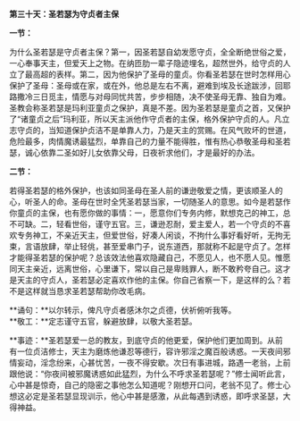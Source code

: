 **第三十天：圣若瑟为守贞者主保**

**一节：**

为什么圣若瑟是守贞者主保？第一，因圣若瑟自幼发愿守贞，全全断绝世俗之爱，一心奉事天主，但爱天上之物。在纳匝肋一辈子隐迹埋名，超然世外，给守贞的人立了最高超的表样。第二，因为他保护了圣母的童贞。你看圣若瑟在世时怎样用心保护了圣母：圣母或在家，或在外，他总是左右不离，避难到埃及长途跋涉，回耶路撒冷三日觅主，情愿与对母同忧共苦，步步相随，决不使圣母无靠、独自为难。圣教会称圣若瑟是玛利亚童贞之保护，真是不差。因为圣若瑟是童贞之首，又保护了“诸童贞之后”玛利亚，所以天主派他作守贞者的主保，格外保护守贞的人。凡立志守贞的，当知道保护贞洁不是单靠人力，乃是天主的赏赐。在风气败坏的世道，危险最多，肉情魔诱最猛烈，单靠自己的力量不能得胜，惟有热心恭敬圣母和圣若瑟，诚心依靠二圣如好儿女依靠父母，日夜祈求他们，才是最好的办法。

**二节：**

若得圣若瑟的格外保护，也该如同圣母在圣人前的谦逊敬爱之情，更该顺圣人的心，听圣人的命。圣母在世时全凭圣若瑟当家，一切随圣人的意思。如今是若瑟作你童贞的主保，也有愿你做的事情：一，愿意你们专务内修，默想克己的神工，总不可缺。二，轻看世俗，谨守五官。三，谦逊忍耐，爱主爱人，若一个守贞的不喜欢专务神工，不亲近天主，但爱世俗，好凑人闲谈，不拘什么事好看好听，无拘无束，言语放肆，举止轻佻，甚至爱串门子，说东道西，那就称不起是守贞了。怎样才能得圣若瑟的保护呢？总该效法他喜欢隐藏自己，不愿见人，也不愿人见。惟愿同天主亲近，远离世俗，心里谦下，常以自己是卑贱罪人，断不敢矜夸自己。这才是天主的守贞人，圣若瑟必定喜欢作他的主保。你自己省察一下，是这样的么？若不是这样就当恳求圣若瑟帮助你改毛病。

**诵句：**以尔转示，俾凡守贞者感沐尔之贞德，伏祈俯听我等。  
**敬工：**定志谨守五官，躲避放肆，以敬大圣若瑟。

**事迹：**圣若瑟爱一总的教友，到底守贞的他更爱，保护他们更加周到。从前有一位贞洁修士，天主为磨炼他谦忍等德行，容许邪淫之魔百般诱惑。一天夜间邪情妄动，淫念纷来，心甚忧苦，一夜不得安歇。次日有事进城，路遇一老翁，上前跟他说：“你夜间被邪魔诱惑如此猛烈，为什么不呼求圣若瑟呢？”修士闻听此言，心中甚是惊奇，自己的隐密之事他怎么知道呢？刚想开口问，老翁不见了。修士心想这必定是圣若瑟显现训示，他心中甚是感激，从此每遇到诱惑，即呼求圣瑟，大得神益。